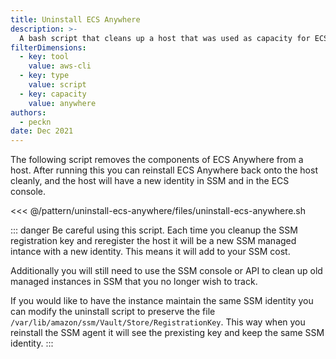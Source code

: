 ```yaml
---
title: Uninstall ECS Anywhere
description: >-
  A bash script that cleans up a host that was used as capacity for ECS Anywhere
filterDimensions:
  - key: tool
    value: aws-cli
  - key: type
    value: script
  - key: capacity
    value: anywhere
authors:
  - peckn
date: Dec 2021
---
```


The following script removes the components of ECS Anywhere from a host.
After running this you can reinstall ECS Anywhere back onto the host cleanly, and the host will have a new identity in SSM and in the ECS console.

<<< @/pattern/uninstall-ecs-anywhere/files/uninstall-ecs-anywhere.sh

::: danger
Be careful using this script. Each time you cleanup the SSM registration key and reregister the host it will be a new SSM managed intance with a new identity. This means it will add to your SSM cost.

Additionally you will still need to use the SSM console or API to clean up old managed instances in SSM that you no longer wish to track.

If you would like to have the instance maintain the same SSM identity
you can modify the uninstall script to preserve the file `/var/lib/amazon/ssm/Vault/Store/RegistrationKey`. This way when you reinstall the SSM agent it will see the prexisting key and keep the same SSM identity.
:::
